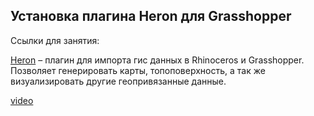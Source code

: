 ## Установка плагина Heron для Grasshopper

Ссылки для занятия:

[Heron](https://www.food4rhino.com/app/heron) – плагин для импорта гис данных в Rhinoceros и Grasshopper. Позволяет генерировать карты, топоповерхность, а так же визуализировать другие геопривязанные данные.

[video](https://player.softculture.cc/embed/online/GIS/GIS_10.10.12_L5-2_Heron_Installation)